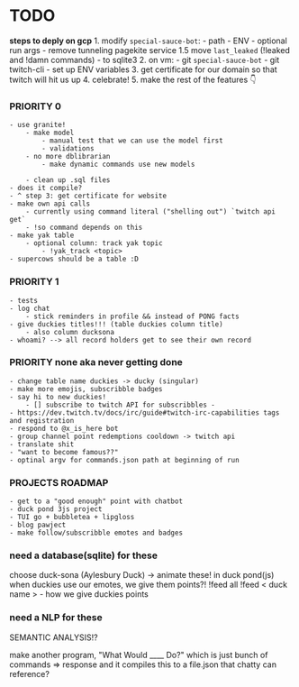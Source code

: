 # TODO
**steps to deply on gcp**
    1. modify `special-sauce-bot`: 
        - path 
            - ENV 
            - optional run args
        - remove tunneling pagekite service 
    1.5 move `last_leaked` (!leaked and !damn commands)
        - to sqlite3
    2. on vm: 
        - git `special-sauce-bot`
        - git twitch-cli 
        - set up ENV variables 
    3. get certificate for our domain 
        so that twitch will hit us up
    4. celebrate! 
    5. make the rest of the features 👇

### PRIORITY 0 
    - use granite!
        - make model 
            - manual test that we can use the model first 
            - validations 
        - no more dblibrarian
            - make dynamic commands use new models 

        - clean up .sql files
    - does it compile?
    - ^ step 3: get certificate for website 
    - make own api calls
        - currently using command literal ("shelling out") `twitch api get` 
        - !so command depends on this
    - make yak table 
        - optional column: track yak topic
            - !yak_track <topic>
    - supercows should be a table :D 

### PRIORITY 1
    - tests 
    - log chat
        - stick reminders in profile && instead of PONG facts
    - give duckies titles!!! (table duckies column title)
        - also column ducksona 
    - whoami? --> all record holders get to see their own record
### PRIORITY none aka never getting done  
    - change table name duckies -> ducky (singular)
    - make more emojis, subscribble badges 
    - say hi to new duckies! 
        - [] subscribe to twitch API for subscribbles -
    - https://dev.twitch.tv/docs/irc/guide#twitch-irc-capabilities tags and registration 
    - respond to @x_is_here bot
    - group channel point redemptions cooldown -> twitch api 
    - translate shit 
    - "want to become famous??"
    - optinal argv for commands.json path at beginning of run 


### PROJECTS ROADMAP
    - get to a "good enough" point with chatbot
    - duck pond 3js project 
    - TUI go + bubbletea + lipgloss
    - blog pawject
    - make follow/subscribble emotes and badges

### need a database(sqlite) for these
choose duck-sona (Aylesbury Duck) -> animate these! in duck pond(js)
when duckies use our emotes, we give them points?!
!feed all 
!feed < duck name >
    - how we give duckies points 

### need a NLP for these
SEMANTIC ANALYSIS!?

make another program, "What Would ____ Do?"
which is just bunch of commands => response
and it compiles this to a file.json
that chatty can reference?

